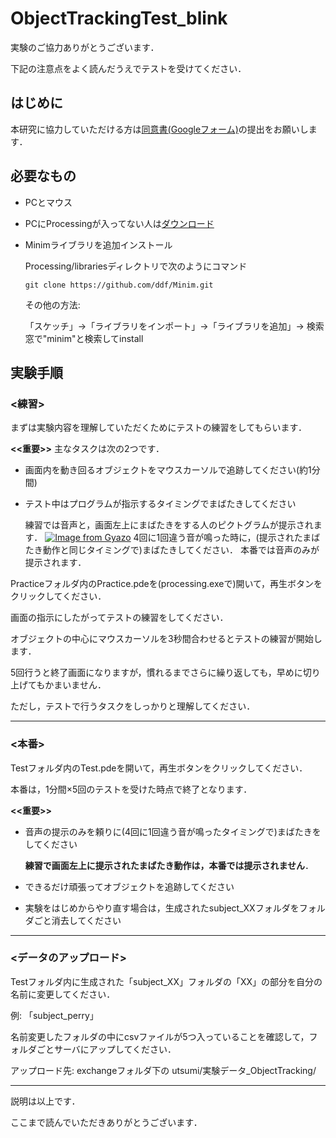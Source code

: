 # ObjectTrackingTest_blink
実験のご協力ありがとうございます．

下記の注意点をよく読んだうえでテストを受けてください．

## はじめに
本研究に協力していただける方は[同意書(Googleフォーム)](https://forms.gle/sBLxTezTzahiGHwu6 "https://forms.gle/sBLxTezTzahiGHwu6")の提出をお願いします．

## 必要なもの
- PCとマウス
- PCにProcessingが入ってない人は[ダウンロード](https://processing.org/download "https://processing.org/download")
- Minimライブラリを追加インストール
    
    Processing/librariesディレクトリで次のようにコマンド
    ```
    git clone https://github.com/ddf/Minim.git
    ```
    その他の方法:
        
    「スケッチ」→「ライブラリをインポート」→「ライブラリを追加」→ 
    検索窓で"minim"と検索してinstall

## 実験手順
### <練習>

まずは実験内容を理解していただくためにテストの練習をしてもらいます．

__<<重要>>__
主なタスクは次の2つです．
- 画面内を動き回るオブジェクトをマウスカーソルで追跡してください(約1分間)
- テスト中はプログラムが指示するタイミングでまばたきしてください
    
    練習では音声と，画面左上にまばたきをする人のピクトグラムが提示されます．
    [![Image from Gyazo](https://i.gyazo.com/e7200720a82e22e39f1b79dae6e85ca1.jpg)](https://gyazo.com/e7200720a82e22e39f1b79dae6e85ca1)
    4回に1回違う音が鳴った時に，(提示されたまばたき動作と同じタイミングで)まばたきしてください．
    本番では音声のみが提示されます．

Practiceフォルダ内のPractice.pdeを(processing.exeで)開いて，再生ボタンをクリックしてください．

画面の指示にしたがってテストの練習をしてください．

オブジェクトの中心にマウスカーソルを3秒間合わせるとテストの練習が開始します．

5回行うと終了画面になりますが，慣れるまでさらに繰り返しても，早めに切り上げてもかまいません．

ただし，テストで行うタスクをしっかりと理解してください．
- - -
### <本番>
Testフォルダ内のTest.pdeを開いて，再生ボタンをクリックしてください．

本番は，1分間×5回のテストを受けた時点で終了となります．

__<<重要>>__
- 音声の提示のみを頼りに(4回に1回違う音が鳴ったタイミングで)まばたきをしてください
    
    **練習で画面左上に提示されたまばたき動作は，本番では提示されません**．
- できるだけ頑張ってオブジェクトを追跡してください
- 実験をはじめからやり直す場合は，生成されたsubject_XXフォルダをフォルダごと消去してください
- - -
### <データのアップロード>
Testフォルダ内に生成された「subject_XX」フォルダの「XX」の部分を自分の名前に変更してください．

例: 「subject_perry」

名前変更したフォルダの中にcsvファイルが5つ入っていることを確認して，フォルダごとサーバにアップしてください．

アップロード先: exchangeフォルダ下の utsumi/実験データ_ObjectTracking/

- - -
説明は以上です．

ここまで読んでいただきありがとうございます．
